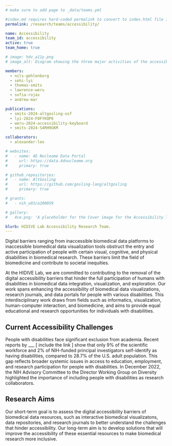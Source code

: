 ```yaml
---
# make sure to add page to _data/teams.yml

#index.md requires hard-coded permalink to convert to index.html file instead of index/ directory
permalink: /research/teams/accessibility/ 

name: Accessibility
team_id: accessibility
active: true
team_home: true

# image: hdv_a11y.png
# image_alt: Diagram showing the three major activities of the accessibility team, research, implementation, and advocacy

members:
  - nils-gehlenborg
  - sehi-lyi
  - thomas-smits
  - lawrence-weru
  - sofia-rojas
  - andrew-mar

publications:
  - smits-2024-altgosling-osf  
  - lyi-2024-F8FYKQP6
  - weru-2024-accessibility-keyboard
  - smits-2024-S4RH9GKM

collaborators:
  - alexander-lex

# websites:
#   - name: 4D Nucleome Data Portal
#     url: https://data.4dnucleome.org
#     primary: true

# github_repositories:
#   - name: AltGosling
#     url: https://github.com/gosling-lang/altgosling
#     primary: true

# grants:
#   - nih_u01ca200059

# gallery:
#   4ce.png: 'A placeholder for the Cover image for the Accessibility Team'

blurb: HIDIVE Lab Accessibility Research Team.
---
```


Digital barriers ranging from inaccessible biomedical data platforms to inaccessible biomedical data visualization tools obstruct the entry and active participation of people with certain visual, cognitive, and physical disabilities in biomedical research. These barriers limit the field of biomedicine and contribute to societal inequities.

At the HIDIVE Lab, we are committed to contributing to the removal of the digital accessibility barriers that hinder the full participation of humans with disabilities in biomedical data integration, visualization, and exploration. Our work spans enhancing the accessibility of biomedical data visualizations, research journals, and data portals for people with various disabilities. This interdisciplinary work draws from fields such as informatics, visualization, human-computer interaction, and biomedicine, and aims to provide equal educational and research opportunities for individuals with disabilities.

## Current Accessibility Challenges 

People with disabilities face significant exclusion from academia. Recent reports by ___ [ include the link ] show that only 9% of the scientific workforce and 2% of NIH-funded principal investigators self-identify as having disabilities, compared to 28.7% of the U.S. adult population. This gap reflects broader systemic issues in access to education, employment, and research participation for people with disabilities. In December 2022, the NIH Advisory Committee to the Director Working Group on Diversity highlighted the importance of including people with disabilities as research collaborators.

## Research Aims 

Our short-term goal is to assess the digital accessibility barriers of biomedical data resources, such as interactive biomedical visualizatons, data repositories, and research journals to better understand the challenges that hinder accessibility. Our long-term aim is to develop solutions that will improve the accessibility of these essential resources to make biomedical research more inclusive.
